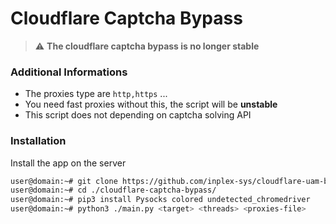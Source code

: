 # Cloudflare Captcha Bypass
> ⚠️ **The cloudflare captcha bypass is no longer stable**

### Additional Informations
 - The proxies type are `http,https` ...
 - You need fast proxies without this, the script will be **unstable**
 - This script does not depending on captcha solving API

### Installation
Install the app on the server
```sh
user@domain:~# git clone https://github.com/inplex-sys/cloudflare-uam-bypass.git
user@domain:~# cd ./cloudflare-captcha-bypass/
user@domain:~# pip3 install Pysocks colored undetected_chromedriver
user@domain:~# python3 ./main.py <target> <threads> <proxies-file>
```
